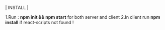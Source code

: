 

| INSTALL |

1.Run : <b>npm init && npm start</b> for both server and client 2.In client run <b>npm install</b> if react-scripts not found !
